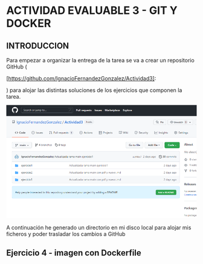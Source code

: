 # ACTIVIDAD EVALUABLE 3 - GIT Y DOCKER





## INTRODUCCION

Para empezar a organizar la entrega de la tarea se va a crear un repositorio GitHub (

[https://github.com/IgnacioFernandezGonzalez/Actividad3]: 

) para alojar las distintas soluciones de los ejercicios que componen la tarea.

![image-20220331185117830](ACTIVIDAD%20EVALUABLE%203%20-%20GIT%20Y%20DOCKER.assets/image-20220331185117830.png)



A continuación he generado un directorio en mi disco local para alojar mis ficheros y poder trasladar los cambios a GitHub



## Ejercicio 4 - imagen con Dockerfile

